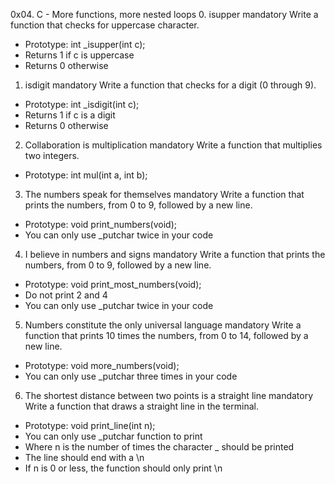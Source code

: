 0x04. C - More functions, more nested loops
0. isupper
mandatory
Write a function that checks for uppercase character.
* Prototype: int _isupper(int c);
* Returns 1 if c is uppercase
* Returns 0 otherwise

1. isdigit
mandatory
Write a function that checks for a digit (0 through 9).
* Prototype: int _isdigit(int c);
* Returns 1 if c is a digit
* Returns 0 otherwise

2. Collaboration is multiplication
mandatory
Write a function that multiplies two integers.
* Prototype: int mul(int a, int b);

3. The numbers speak for themselves
mandatory
Write a function that prints the numbers, from 0 to 9, followed by a new line.
* Prototype: void print_numbers(void);
* You can only use _putchar twice in your code

4. I believe in numbers and signs
mandatory
Write a function that prints the numbers, from 0 to 9, followed by a new line.
* Prototype: void print_most_numbers(void);
* Do not print 2 and 4
* You can only use _putchar twice in your code

5. Numbers constitute the only universal language
mandatory
Write a function that prints 10 times the numbers, from 0 to 14, followed by a new line.
* Prototype: void more_numbers(void);
* You can only use _putchar three times in your code

6. The shortest distance between two points is a straight line
mandatory
Write a function that draws a straight line in the terminal.
* Prototype: void print_line(int n);
* You can only use _putchar function to print
* Where n is the number of times the character _ should be printed
* The line should end with a \n
* If n is 0 or less, the function should only print \n

